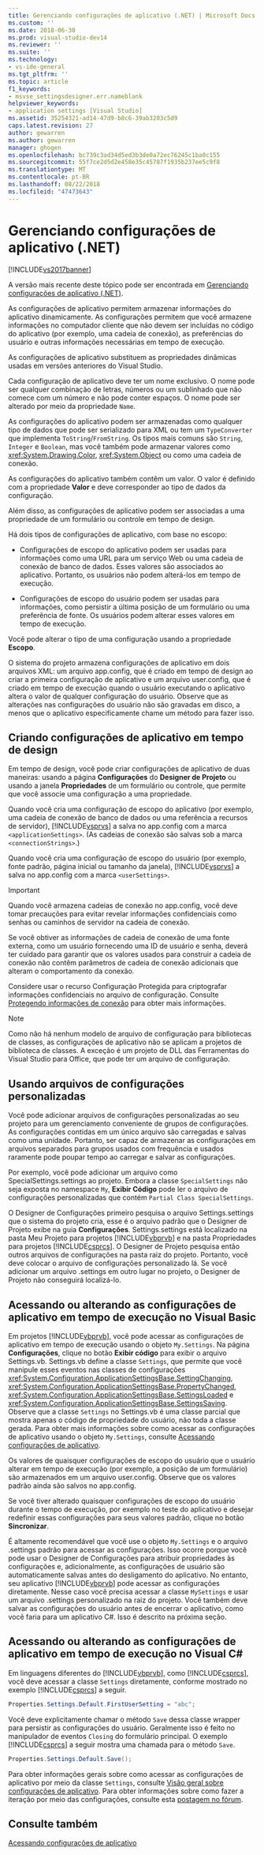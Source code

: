 ```yaml
---
title: Gerenciando configurações de aplicativo (.NET) | Microsoft Docs
ms.custom: ''
ms.date: 2018-06-30
ms.prod: visual-studio-dev14
ms.reviewer: ''
ms.suite: ''
ms.technology:
- vs-ide-general
ms.tgt_pltfrm: ''
ms.topic: article
f1_keywords:
- msvse_settingsdesigner.err.nameblank
helpviewer_keywords:
- application settings [Visual Studio]
ms.assetid: 35254321-ad14-47d9-b8c6-39ab3203c5d9
caps.latest.revision: 27
author: gewarren
ms.author: gewarren
manager: ghogen
ms.openlocfilehash: bc739c3ad34d5ed3b3de0a72ec76245c1ba0c155
ms.sourcegitcommit: 55f7ce2d5d2e458e35c45787f1935b237ee5c9f8
ms.translationtype: MT
ms.contentlocale: pt-BR
ms.lasthandoff: 08/22/2018
ms.locfileid: "47473643"
---
```

# <a name="managing-application-settings-net"></a>Gerenciando configurações de aplicativo (.NET)
[!INCLUDE[vs2017banner](../includes/vs2017banner.md)]

A versão mais recente deste tópico pode ser encontrada em [Gerenciando configurações de aplicativo (.NET)](https://docs.microsoft.com/visualstudio/ide/managing-application-settings-dotnet).  
  
As configurações de aplicativo permitem armazenar informações do aplicativo dinamicamente. As configurações permitem que você armazene informações no computador cliente que não devem ser incluídas no código do aplicativo (por exemplo, uma cadeia de conexão), as preferências do usuário e outras informações necessárias em tempo de execução.  
  
 As configurações de aplicativo substituem as propriedades dinâmicas usadas em versões anteriores do Visual Studio.  
  
 Cada configuração de aplicativo deve ter um nome exclusivo. O nome pode ser qualquer combinação de letras, números ou um sublinhado que não comece com um número e não pode conter espaços. O nome pode ser alterado por meio da propriedade `Name`.  
  
 As configurações do aplicativo podem ser armazenadas como qualquer tipo de dados que pode ser serializado para XML ou tem um `TypeConverter` que implementa `ToString`/`FromString`. Os tipos mais comuns são `String`, `Integer` e `Boolean`, mas você também pode armazenar valores como <xref:System.Drawing.Color>, <xref:System.Object> ou como uma cadeia de conexão.  
  
 As configurações do aplicativo também contêm um valor. O valor é definido com a propriedade **Valor** e deve corresponder ao tipo de dados da configuração.  
  
 Além disso, as configurações de aplicativo podem ser associadas a uma propriedade de um formulário ou controle em tempo de design.  
  
 Há dois tipos de configurações de aplicativo, com base no escopo:  
  
-   Configurações de escopo do aplicativo podem ser usadas para informações como uma URL para um serviço Web ou uma cadeia de conexão de banco de dados. Esses valores são associados ao aplicativo. Portanto, os usuários não podem alterá-los em tempo de execução.  
  
-   Configurações de escopo do usuário podem ser usadas para informações, como persistir a última posição de um formulário ou uma preferência de fonte. Os usuários podem alterar esses valores em tempo de execução.  
  
 Você pode alterar o tipo de uma configuração usando a propriedade **Escopo**.  
  
 O sistema do projeto armazena configurações de aplicativo em dois arquivos XML: um arquivo app.config, que é criado em tempo de design ao criar a primeira configuração de aplicativo e um arquivo user.config, que é criado em tempo de execução quando o usuário executando o aplicativo altera o valor de qualquer configuração do usuário. Observe que as alterações nas configurações do usuário não são gravadas em disco, a menos que o aplicativo especificamente chame um método para fazer isso.  
  
## <a name="creating-application-settings-at-design-time"></a>Criando configurações de aplicativo em tempo de design  
 Em tempo de design, você pode criar configurações de aplicativo de duas maneiras: usando a página **Configurações** do **Designer de Projeto** ou usando a janela **Propriedades** de um formulário ou controle, que permite que você associe uma configuração a uma propriedade.  
  
 Quando você cria uma configuração de escopo do aplicativo (por exemplo, uma cadeia de conexão de banco de dados ou uma referência a recursos de servidor), [!INCLUDE[vsprvs](../includes/vsprvs-md.md)] a salva no app.config com a marca `<applicationSettings>`. (As cadeias de conexão são salvas sob a marca `<connectionStrings>`.)  
  
 Quando você cria uma configuração de escopo do usuário (por exemplo, fonte padrão, página inicial ou tamanho da janela), [!INCLUDE[vsprvs](../includes/vsprvs-md.md)] a salva no app.config com a marca `<userSettings>`.  
  
> [!IMPORTANT]
>  Quando você armazena cadeias de conexão no app.config, você deve tomar precauções para evitar revelar informações confidenciais como senhas ou caminhos de servidor na cadeia de conexão.  
>   
>  Se você obtiver as informações de cadeia de conexão de uma fonte externa, como um usuário fornecendo uma ID de usuário e senha, deverá ter cuidado para garantir que os valores usados para construir a cadeia de conexão não contêm parâmetros de cadeia de conexão adicionais que alteram o comportamento da conexão.  
>   
>  Considere usar o recurso Configuração Protegida para criptografar informações confidenciais no arquivo de configuração. Consulte [Protegendo informações de conexão](http://msdn.microsoft.com/library/1471f580-bcd4-4046-bdaf-d2541ecda2f4) para obter mais informações.  
  
> [!NOTE]
>  Como não há nenhum modelo de arquivo de configuração para bibliotecas de classes, as configurações de aplicativo não se aplicam a projetos de biblioteca de classes. A exceção é um projeto de DLL das Ferramentas do Visual Studio para Office, que pode ter um arquivo de configuração.  
  
## <a name="using-customized-settings-files"></a>Usando arquivos de configurações personalizadas  
 Você pode adicionar arquivos de configurações personalizadas ao seu projeto para um gerenciamento conveniente de grupos de configurações. As configurações contidas em um único arquivo são carregadas e salvas como uma unidade. Portanto, ser capaz de armazenar as configurações em arquivos separados para grupos usados com frequência e usados raramente pode poupar tempo ao carregar e salvar as configurações.  
  
 Por exemplo, você pode adicionar um arquivo como SpecialSettings.settings ao projeto. Embora a classe `SpecialSettings` não seja exposta no namespace `My`, **Exibir Código** pode ler o arquivo de configurações personalizadas que contém `Partial Class SpecialSettings`.  
  
 O Designer de Configurações primeiro pesquisa o arquivo Settings.settings que o sistema do projeto cria, esse é o arquivo padrão que o Designer de Projeto exibe na guia **Configurações**. Settings.settings está localizado na pasta Meu Projeto para projetos [!INCLUDE[vbprvb](../includes/vbprvb-md.md)] e na pasta Propriedades para projetos [!INCLUDE[csprcs](../includes/csprcs-md.md)]. O Designer de Projeto pesquisa então outros arquivos de configurações na pasta raiz do projeto. Portanto, você deve colocar o arquivo de configurações personalizado lá. Se você adicionar um arquivo .settings em outro lugar no projeto, o Designer de Projeto não conseguirá localizá-lo.  
  
## <a name="accessing-or-changing-application-settings-at-run-time-in-visual-basic"></a>Acessando ou alterando as configurações de aplicativo em tempo de execução no Visual Basic  
 Em projetos [!INCLUDE[vbprvb](../includes/vbprvb-md.md)], você pode acessar as configurações de aplicativo em tempo de execução usando o objeto `My.Settings`. Na página **Configurações**, clique no botão **Exibir código** para exibir o arquivo Settings.vb. Settings.vb define a classe `Settings`, que permite que você manipule esses eventos nas classes de configurações <xref:System.Configuration.ApplicationSettingsBase.SettingChanging>, <xref:System.Configuration.ApplicationSettingsBase.PropertyChanged>, <xref:System.Configuration.ApplicationSettingsBase.SettingsLoaded> e <xref:System.Configuration.ApplicationSettingsBase.SettingsSaving>. Observe que a classe `Settings` no Settings.vb é uma classe parcial que mostra apenas o código de propriedade do usuário, não toda a classe gerada. Para obter mais informações sobre como acessar as configurações de aplicativo usando o objeto `My.Settings`, consulte [Acessando configurações de aplicativo](http://msdn.microsoft.com/library/e38d0cc7-247a-46ca-ba04-f2913f0adb2e).  
  
 Os valores de quaisquer configurações de escopo do usuário que o usuário alterar em tempo de execução (por exemplo, a posição de um formulário) são armazenados em um arquivo user.config. Observe que os valores padrão ainda são salvos no app.config.  
  
 Se você tiver alterado quaisquer configurações de escopo do usuário durante o tempo de execução, por exemplo no teste do aplicativo e desejar redefinir essas configurações para seus valores padrão, clique no botão **Sincronizar**.  
  
 É altamente recomendável que você use o objeto `My.Settings` e o arquivo .settings padrão para acessar as configurações. Isso ocorre porque você pode usar o Designer de Configurações para atribuir propriedades às configurações e, adicionalmente, as configurações de usuário são automaticamente salvas antes do desligamento do aplicativo. No entanto, seu aplicativo [!INCLUDE[vbprvb](../includes/vbprvb-md.md)] pode acessar as configurações diretamente. Nesse caso você precisa acessar a classe `MySettings` e usar um arquivo .settings personalizado na raiz do projeto. Você também deve salvar as configurações do usuário antes de encerrar o aplicativo, como você faria para um aplicativo C#. Isso é descrito na próxima seção.  
  
## <a name="accessing-or-changing-application-settings-at-run-time-in-visual-c"></a>Acessando ou alterando as configurações de aplicativo em tempo de execução no Visual C#  
 Em linguagens diferentes do [!INCLUDE[vbprvb](../includes/vbprvb-md.md)], como [!INCLUDE[csprcs](../includes/csprcs-md.md)], você deve acessar a classe `Settings` diretamente, conforme mostrado no exemplo [!INCLUDE[csprcs](../includes/csprcs-md.md)] a seguir.  
  
```csharp  
Properties.Settings.Default.FirstUserSetting = "abc";  
```  
  
 Você deve explicitamente chamar o método `Save` dessa classe wrapper para persistir as configurações do usuário. Geralmente isso é feito no manipulador de eventos `Closing` do formulário principal. O exemplo [!INCLUDE[csprcs](../includes/csprcs-md.md)] a seguir mostra uma chamada para o método `Save`.  
  
```csharp  
Properties.Settings.Default.Save();  
```  
  
 Para obter informações gerais sobre como acessar as configurações de aplicativo por meio da classe `Settings`, consulte [Visão geral sobre configurações de aplicativo](http://msdn.microsoft.com/library/0dd8bca5-a6bf-4ac4-8eec-5725d08b38dc). Para obter informações sobre como fazer a iteração por meio das configurações, consulte esta [postagem no fórum](http://social.msdn.microsoft.com/Forums/vstudio/40fbb470-f1e8-4a02-a4a0-9f62b54d0fc4/is-this-possible-propertiessettingsdefault?forum=csharpgeneral).  
  
## <a name="see-also"></a>Consulte também  
 [Acessando configurações de aplicativo](http://msdn.microsoft.com/library/e38d0cc7-247a-46ca-ba04-f2913f0adb2e)



